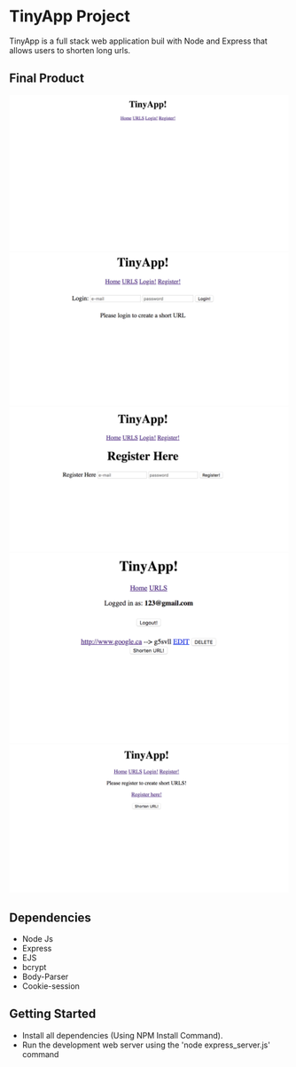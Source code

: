 # TinyApp Project

TinyApp is a full stack web application buil with Node and Express that allows users to shorten long urls.

## Final Product

![Home_Page](https://github.com/NicolaMGH/TinyApp/blob/master/docs/home-page.png)
![login-page](https://github.com/NicolaMGH/TinyApp/blob/master/docs/login-page.png)
![register-page](https://github.com/NicolaMGH/TinyApp/blob/master/docs/register-page.png)
![urls_index-as-logged-in](https://github.com/NicolaMGH/TinyApp/blob/master/docs/urls_index-as-logged-in.png)
![urls_index.png](https://github.com/NicolaMGH/TinyApp/blob/master/docs/urls_index.png)

## Dependencies

- Node Js
- Express
- EJS
- bcrypt
- Body-Parser
- Cookie-session

## Getting Started

- Install all dependencies (Using NPM Install Command).
- Run the development web server using the 'node express_server.js' command